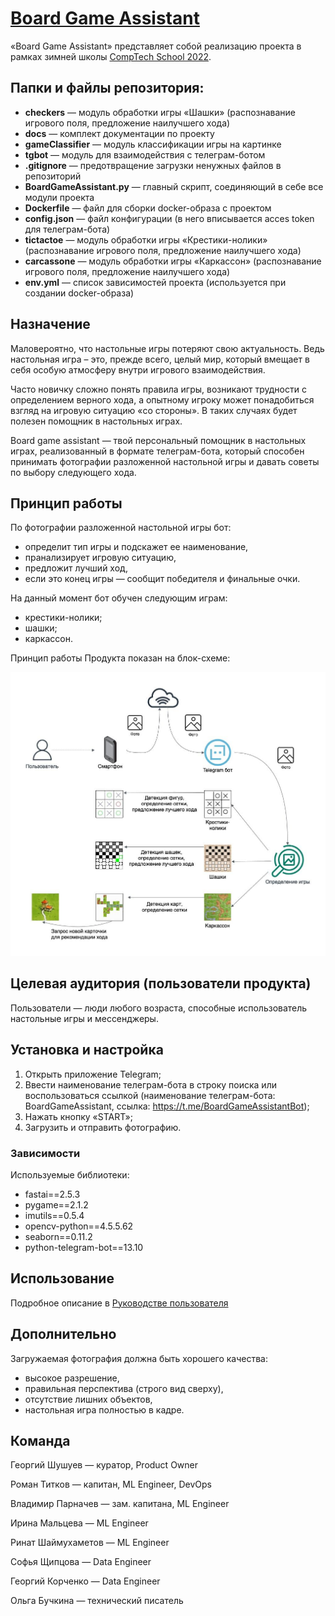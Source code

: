 # [Board Game Assistant](https://t.me/BoardGameAssistantBot)

«Board Game Assistant» представляет собой реализацию проекта в рамках зимней школы [CompTech School 2022](https://comptechschool.com/).

## Папки и файлы репозитория:

- **checkers** — модуль обработки игры «Шашки» (распознавание игрового поля, предложение наилучшего хода)
- **docs** — комплект документации по проекту
- **gameClassifier** — модуль классификации игры на картинке
- **tgbot** — модуль для взаимодействия с телеграм-ботом
- **.gitignore** — предотвращение загрузки ненужных файлов в репозиторий
- **BoardGameAssistant.py** — главный скрипт, соединяющий в себе все модули проекта
- **Dockerfile** — файл для сборки docker-образа с проектом
- **config.json** — файл конфигурации (в него вписывается acces token для телеграм-бота)
- **tictactoe** — модуль обработки игры «Крестики-нолики» (распознавание игрового поля, предложение наилучшего хода)
- **carcassone** — модуль обработки игры «Каркассон» (распознавание игрового поля, предложение наилучшего хода)
- **env.yml** — список зависимостей проекта (используется при создании docker-образа)

## Назначение

Маловероятно, что настольные игры потеряют свою актуальность. Ведь настольная игра – это, прежде всего, целый мир, который вмещает в себя особую атмосферу внутри игрового взаимодействия.

Часто новичку сложно понять правила игры, возникают трудности с определением верного хода, а опытному игроку может понадобиться взгляд на игровую ситуацию «со стороны». В таких случаях будет полезен помощник в настольных играх.

Board game assistant — твой персональный помощник в настольных играх, реализованный в формате телеграм-бота, который способен принимать фотографии разложенной настольной игры и давать cоветы по выбору следующего хода.

## Принцип работы

По фотографии разложенной настольной игры бот:

- определит тип игры и подскажет ее наименование,
- пранализирует игровую ситуацию,
- предложит лучший ход,
- если это конец игры — сообщит победителя и финальные очки.

На данный момент бот обучен следующим играм:

- крестики-нолики;
- шашки;
- каркассон.

Принцип работы Продукта показан на блок-схеме:

![This is an image](https://github.com/comptech-winter-school/board-game-assistant/blob/main/docs/principle%20of%20operation.jpg)

## Целевая аудитория (пользователи продукта)

Пользователи — люди любого возраста, способные использователь настольные игры и мессенджеры.

## Установка и настройка

1. Открыть приложение Telegram;
2. Ввести наименование телеграм-бота в строку поиска или воспользоваться ссылкой (наименование телеграм-бота: BoardGameAssistant, ссылка: https://t.me/BoardGameAssistantBot);
3. Нажать кнопку «START»;
4. Загрузить и отправить фотографию.

### Зависимости

Используемые библиотеки:
  - fastai==2.5.3
  - pygame==2.1.2
  - imutils==0.5.4
  - opencv-python==4.5.5.62
  - seaborn==0.11.2
  - python-telegram-bot==13.10

## Использование

Подробное описание в [Руководстве пользователя](https://github.com/comptech-winter-school/board-game-assistant/blob/main/docs/User%20guide.md)

## Дополнительно

Загружаемая фотография должна быть хорошего качества:
- высокое разрешение, 
- правильная перспектива (строго вид сверху), 
- отсутствие лишних объектов, 
- настольная игра полностью в кадре.

## Команда

Георгий Шушуев — куратор, Product Owner

Роман Титков — капитан, ML Engineer, DevOps

Владимир Парначев — зам. капитана, ML Engineer

Ирина Мальцева — ML Engineer

Ринат Шаймухаметов — ML Engineer

Софья Щипцова — Data Engineer

Георгий Корченко — Data Engineer

Ольга Бучкина — технический писатель
